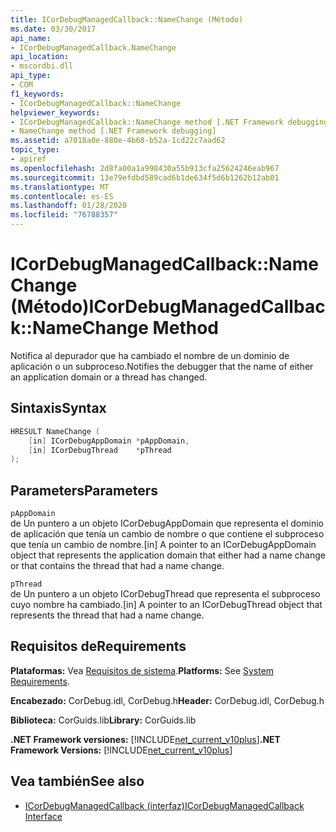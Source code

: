 ```yaml
---
title: ICorDebugManagedCallback::NameChange (Método)
ms.date: 03/30/2017
api_name:
- ICorDebugManagedCallback.NameChange
api_location:
- mscordbi.dll
api_type:
- COM
f1_keywords:
- ICorDebugManagedCallback::NameChange
helpviewer_keywords:
- ICorDebugManagedCallback::NameChange method [.NET Framework debugging]
- NameChange method [.NET Framework debugging]
ms.assetid: a7018a0e-880e-4b68-b52a-1cd22c7aad62
topic_type:
- apiref
ms.openlocfilehash: 2d8fa00a1a998430a55b913cfa25624246eab967
ms.sourcegitcommit: 13e79efdbd589cad6b1de634f5d6b1262b12ab01
ms.translationtype: MT
ms.contentlocale: es-ES
ms.lasthandoff: 01/28/2020
ms.locfileid: "76788357"
---
```

# <a name="icordebugmanagedcallbacknamechange-method"></a><span data-ttu-id="31ed2-102">ICorDebugManagedCallback::NameChange (Método)</span><span class="sxs-lookup"><span data-stu-id="31ed2-102">ICorDebugManagedCallback::NameChange Method</span></span>
<span data-ttu-id="31ed2-103">Notifica al depurador que ha cambiado el nombre de un dominio de aplicación o un subproceso.</span><span class="sxs-lookup"><span data-stu-id="31ed2-103">Notifies the debugger that the name of either an application domain or a thread has changed.</span></span>  
  
## <a name="syntax"></a><span data-ttu-id="31ed2-104">Sintaxis</span><span class="sxs-lookup"><span data-stu-id="31ed2-104">Syntax</span></span>  
  
```cpp  
HRESULT NameChange (  
    [in] ICorDebugAppDomain *pAppDomain,  
    [in] ICorDebugThread    *pThread  
);  
```  
  
## <a name="parameters"></a><span data-ttu-id="31ed2-105">Parameters</span><span class="sxs-lookup"><span data-stu-id="31ed2-105">Parameters</span></span>  
 `pAppDomain`  
 <span data-ttu-id="31ed2-106">de Un puntero a un objeto ICorDebugAppDomain que representa el dominio de aplicación que tenía un cambio de nombre o que contiene el subproceso que tenía un cambio de nombre.</span><span class="sxs-lookup"><span data-stu-id="31ed2-106">[in] A pointer to an ICorDebugAppDomain object that represents the application domain that either had a name change or that contains the thread that had a name change.</span></span>  
  
 `pThread`  
 <span data-ttu-id="31ed2-107">de Un puntero a un objeto ICorDebugThread que representa el subproceso cuyo nombre ha cambiado.</span><span class="sxs-lookup"><span data-stu-id="31ed2-107">[in] A pointer to an ICorDebugThread object that represents the thread that had a name change.</span></span>  
  
## <a name="requirements"></a><span data-ttu-id="31ed2-108">Requisitos de</span><span class="sxs-lookup"><span data-stu-id="31ed2-108">Requirements</span></span>  
 <span data-ttu-id="31ed2-109">**Plataformas:** Vea [Requisitos de sistema](../../../../docs/framework/get-started/system-requirements.md).</span><span class="sxs-lookup"><span data-stu-id="31ed2-109">**Platforms:** See [System Requirements](../../../../docs/framework/get-started/system-requirements.md).</span></span>  
  
 <span data-ttu-id="31ed2-110">**Encabezado:** CorDebug.idl, CorDebug.h</span><span class="sxs-lookup"><span data-stu-id="31ed2-110">**Header:** CorDebug.idl, CorDebug.h</span></span>  
  
 <span data-ttu-id="31ed2-111">**Biblioteca:** CorGuids.lib</span><span class="sxs-lookup"><span data-stu-id="31ed2-111">**Library:** CorGuids.lib</span></span>  
  
 <span data-ttu-id="31ed2-112">**.NET Framework versiones:** [!INCLUDE[net_current_v10plus](../../../../includes/net-current-v10plus-md.md)]</span><span class="sxs-lookup"><span data-stu-id="31ed2-112">**.NET Framework Versions:** [!INCLUDE[net_current_v10plus](../../../../includes/net-current-v10plus-md.md)]</span></span>  
  
## <a name="see-also"></a><span data-ttu-id="31ed2-113">Vea también</span><span class="sxs-lookup"><span data-stu-id="31ed2-113">See also</span></span>

- [<span data-ttu-id="31ed2-114">ICorDebugManagedCallback (interfaz)</span><span class="sxs-lookup"><span data-stu-id="31ed2-114">ICorDebugManagedCallback Interface</span></span>](icordebugmanagedcallback-interface.md)
